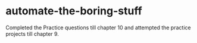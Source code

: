 # automate-the-boring-stuff

Completed the Practice questions till chapter 10 and attempted the practice projects  till chapter 9.

